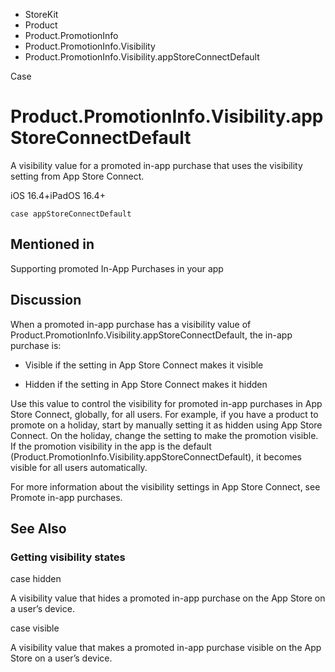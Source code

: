 

- StoreKit
- Product
- Product.PromotionInfo
- Product.PromotionInfo.Visibility
-  Product.PromotionInfo.Visibility.appStoreConnectDefault 

Case

# Product.PromotionInfo.Visibility.appStoreConnectDefault

A visibility value for a promoted in-app purchase that uses the visibility setting from App Store Connect.

iOS 16.4+iPadOS 16.4+

``` source
case appStoreConnectDefault
```

## Mentioned in 

Supporting promoted In-App Purchases in your app

## Discussion

When a promoted in-app purchase has a visibility value of Product.PromotionInfo.Visibility.appStoreConnectDefault, the in-app purchase is:

- Visible if the setting in App Store Connect makes it visible

- Hidden if the setting in App Store Connect makes it hidden

Use this value to control the visibility for promoted in-app purchases in App Store Connect, globally, for all users. For example, if you have a product to promote on a holiday, start by manually setting it as hidden using App Store Connect. On the holiday, change the setting to make the promotion visible. If the promotion visibility in the app is the default (Product.PromotionInfo.Visibility.appStoreConnectDefault), it becomes visible for all users automatically.

For more information about the visibility settings in App Store Connect, see Promote in-app purchases.

## See Also

### Getting visibility states

case hidden

A visibility value that hides a promoted in-app purchase on the App Store on a user’s device.

case visible

A visibility value that makes a promoted in-app purchase visible on the App Store on a user’s device.

